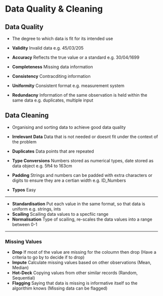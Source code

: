 # Data Quality & Cleaning

## Data Quality
- The degree to which data is fit for its intended use

- **Validity** Invalid data e.g. 45/03/205
- **Accuracy** Reflects the true value or a standard e.g. 30/04/1699
- **Completeness** Missing data information
- **Consistency** Contracditing information
- **Uniformity** Consistent format e.g. measurement system
- **Redundacny** Information of the same observation is held within the same data e.g. duplicates, multiple input

## Data Cleaning
- Organising and sorting data to achieve good data quality

- **Irrelevant Data** Data that is not needed or doesnt fit under the context of the problem
- **Duplicates** Data points that are repeated
- **Type Conversions** Numbers stored as numerical types, date stored as data object e.g. 5ft4 to 163cm
- **Padding** Strings and numbers can be padded with extra characters or digits to ensure they are a certian width e.g. ID_Numbers
- **Typos** Easy

---

- **Standardisation** Put each value in the same format, so that data is uniform e.g. strings, ints
- **Scailing** Scailing data values to a specfiic range
- **Normalisation** Type of scailing, re-scales the data values into a range between 0-1

---

### Missing Values

- **Drop** If most of the value are missing for the coloumn then drop (Have a criteria to go by to decide if to drop)
- **Impute** Calculate missing values based on other observations (Mean, Median)
- **Hot-Deck** Copying values from other similar records (Random, Sequential)
- **Flagging** Saying that data is missing is informative itself so the algorithim knows (Missing data can be flagged)